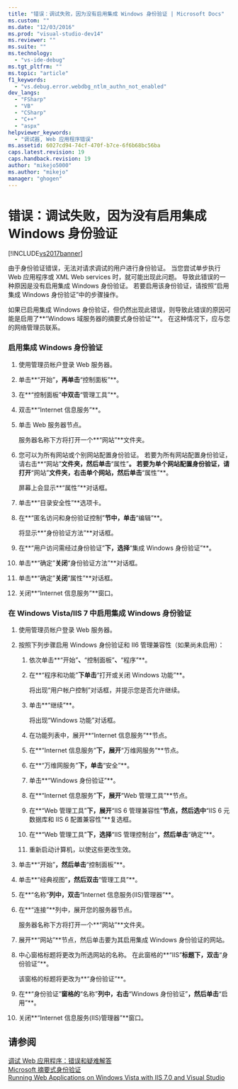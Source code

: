 ```yaml
---
title: "错误：调试失败，因为没有启用集成 Windows 身份验证 | Microsoft Docs"
ms.custom: ""
ms.date: "12/03/2016"
ms.prod: "visual-studio-dev14"
ms.reviewer: ""
ms.suite: ""
ms.technology: 
  - "vs-ide-debug"
ms.tgt_pltfrm: ""
ms.topic: "article"
f1_keywords: 
  - "vs.debug.error.webdbg_ntlm_authn_not_enabled"
dev_langs: 
  - "FSharp"
  - "VB"
  - "CSharp"
  - "C++"
  - "aspx"
helpviewer_keywords: 
  - "调试器, Web 应用程序错误"
ms.assetid: 6027cd94-74cf-470f-b7ce-6f6b68bc56ba
caps.latest.revision: 19
caps.handback.revision: 19
author: "mikejo5000"
ms.author: "mikejo"
manager: "ghogen"
---
```

# 错误：调试失败，因为没有启用集成 Windows 身份验证
[!INCLUDE[vs2017banner](../code-quality/includes/vs2017banner.md)]

由于身份验证错误，无法对请求调试的用户进行身份验证。  当您尝试单步执行 Web 应用程序或 XML Web services 时，就可能出现此问题。  导致此错误的一种原因是没有启用集成 Windows 身份验证。  若要启用该身份验证，请按照“启用集成 Windows 身份验证”中的步骤操作。  
  
 如果已启用集成 Windows 身份验证，但仍然出现此错误，则导致此错误的原因可能是启用了**“Windows 域服务器的摘要式身份验证”**。  在这种情况下，应与您的网络管理员联系。  
  
### 启用集成 Windows 身份验证  
  
1.  使用管理员帐户登录 Web 服务器。  
  
2.  单击**“开始”**，再单击**“控制面板”**。  
  
3.  在**“控制面板”**中双击**“管理工具”**。  
  
4.  双击**“Internet 信息服务”**。  
  
5.  单击 Web 服务器节点。  
  
     服务器名称下方将打开一个**“网站”**文件夹。  
  
6.  您可以为所有网站或个别网站配置身份验证。  若要为所有网站配置身份验证，请右击**“网站”**文件夹，然后单击**“属性”**。  若要为单个网站配置身份验证，请打开**“网站”**文件夹，右击单个网站，然后单击**“属性”**。  
  
     屏幕上会显示**“属性”**对话框。  
  
7.  单击**“目录安全性”**选项卡。  
  
8.  在**“匿名访问和身份验证控制”**节中，单击**“编辑”**。  
  
     将显示**“身份验证方法”**对话框。  
  
9. 在**“用户访问需经过身份验证”**下，选择**“集成 Windows 身份验证”**。  
  
10. 单击**“确定”**关闭**“身份验证方法”**对话框。  
  
11. 单击**“确定”**关闭**“属性”**对话框。  
  
12. 关闭**“Internet 信息服务”**窗口。  
  
### 在 Windows Vista\/IIS 7 中启用集成 Windows 身份验证  
  
1.  使用管理员帐户登录 Web 服务器。  
  
2.  按照下列步骤启用 Windows 身份验证和 II6 管理兼容性（如果尚未启用）：  
  
    1.  依次单击**“开始”**、**“控制面板”**、**“程序”**。  
  
    2.  在**“程序和功能”**下单击**“打开或关闭 Windows 功能”**。  
  
         将出现“用户帐户控制”对话框，并提示您是否允许继续。  
  
    3.  单击**“继续”**。  
  
         将出现“Windows 功能”对话框。  
  
    4.  在功能列表中，展开**“Internet 信息服务”**节点。  
  
    5.  在**“Internet 信息服务”**下，展开**“万维网服务”**节点。  
  
    6.  在**“万维网服务”**下，单击**“安全”**。  
  
    7.  单击**“Windows 身份验证”**。  
  
    8.  在**“Internet 信息服务”**下，展开**“Web 管理工具”**节点。  
  
    9. 在**“Web 管理工具”**下，展开**“IIS 6 管理兼容性”**节点，然后选中**“IIS 6 元数据库和 IIS 6 配置兼容性”**复选框。  
  
    10. 在**“Web 管理工具”**下，选择**“IIS 管理控制台”**，然后单击**“确定”**。  
  
    11. 重新启动计算机，以使这些更改生效。  
  
3.  单击**“开始”**，然后单击**“控制面板”**。  
  
4.  单击**“经典视图”**，然后双击**“管理工具”**。  
  
5.  在**“名称”**列中，双击**“Internet 信息服务\(IIS\)管理器”**。  
  
6.  在**“连接”**列中，展开您的服务器节点。  
  
     服务器名称下方将打开一个**“网站”**文件夹。  
  
7.  展开**“网站”**节点，然后单击要为其启用集成 Windows 身份验证的网站。  
  
8.  中心窗格标题将更改为所选网站的名称。  在此窗格的**“IIS”**标题下，双击**“身份验证”**。  
  
     该窗格的标题将更改为**“身份验证”**。  
  
9. 在**“身份验证”**窗格的**“名称”**列中，右击**“Windows 身份验证”**，然后单击**“启用”**。  
  
10. 关闭**“Internet 信息服务\(IIS\)管理器”**窗口。  
  
## 请参阅  
 [调试 Web 应用程序：错误和疑难解答](../debugger/debugging-web-applications-errors-and-troubleshooting.md)   
 [Microsoft 摘要式身份验证](http://go.microsoft.com/fwlink/?LinkId=77938)   
 [Running Web Applications on Windows Vista with IIS 7.0 and Visual Studio](../Topic/Running%20Web%20Applications%20on%20Windows%20Vista%20with%20IIS%207.0%20and%20Visual%20Studio.md)